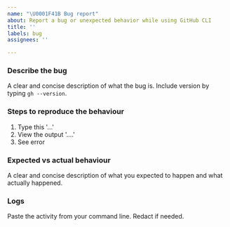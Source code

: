 ```yaml
---
name: "\U0001F41B Bug report"
about: Report a bug or unexpected behavior while using GitHub CLI
title: ''
labels: bug
assignees: ''

---
```


### Describe the bug

A clear and concise description of what the bug is. Include version by typing `gh --version`.

### Steps to reproduce the behaviour

1. Type this '...'
2. View the output '....'
3. See error

### Expected vs actual behaviour

A clear and concise description of what you expected to happen and what actually happened.

### Logs

Paste the activity from your command line. Redact if needed.

